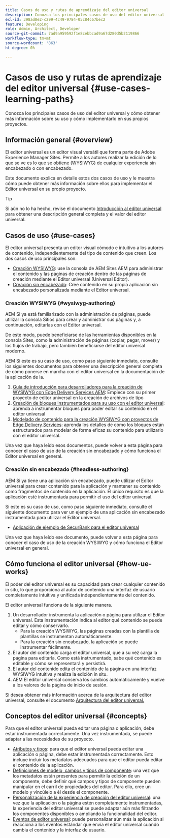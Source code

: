 ```yaml
---
title: Casos de uso y rutas de aprendizaje del editor universal
description: Conozca los principales casos de uso del editor universal y cómo obtener más información sobre su uso y cómo implementarlo en sus propios proyectos.
exl-id: 398ad0e2-c299-4c49-9784-05c84c67bec2
feature: Developing
role: Admin, Architect, Developer
source-git-commit: 7ad9a959592f1e8cebbcad9a67d280d5b2119866
workflow-type: tm+mt
source-wordcount: '863'
ht-degree: 0%

---
```


# Casos de uso y rutas de aprendizaje del editor universal {#use-cases-learning-paths}

Conozca los principales casos de uso del editor universal y cómo obtener más información sobre su uso y cómo implementarlo en sus propios proyectos.

## Información general {#overview}

El editor universal es un editor visual versátil que forma parte de Adobe Experience Manager Sites. Permite a los autores realizar la edición de lo que se ve es lo que se obtiene (WYSIWYG) de cualquier experiencia sin encabezado o con encabezado.

Este documento explica en detalle estos dos casos de uso y le muestra cómo puede obtener más información sobre ellos para implementar el Editor universal en su propio proyecto.

>[!TIP]
>
>Si aún no lo ha hecho, revise el documento [Introducción al editor universal](/help/implementing/universal-editor/introduction.md) para obtener una descripción general completa y el valor del editor universal.

## Casos de uso {#use-cases}

El editor universal presenta un editor visual cómodo e intuitivo a los autores de contenido, independientemente del tipo de contenido que creen. Los dos casos de uso principales son:

* [Creación WYSIWYG](#wysiwyg-authoring): use la consola de AEM Sites AEM para administrar el contenido y las páginas de creación dentro de las páginas de creación mediante el Editor universal (Universal Editor).
* [Creación sin encabezado](#headless-authoring): Cree contenido en su propia aplicación sin encabezado personalizada mediante el Editor universal.

### Creación WYSIWYG {#wysiwyg-authoring}

AEM Si ya está familiarizado con la administración de páginas, puede utilizar la consola Sitios para crear y administrar sus páginas y, a continuación, editarlas con el Editor universal.

De este modo, puede beneficiarse de las herramientas disponibles en la consola Sites, como la administración de páginas (copiar, pegar, mover) y los flujos de trabajo, pero también beneficiarse del editor universal moderno.

AEM Si este es su caso de uso, como paso siguiente inmediato, consulte los siguientes documentos para obtener una descripción general completa de cómo ponerse en marcha con el editor universal en la documentación de la aplicación de la.

1. [Guía de introducción para desarrolladores para la creación de WYSIWYG con Edge Delivery Services AEM](/help/edge/wysiwyg-authoring/edge-dev-getting-started.md): Empiece con su primer proyecto de editor universal en la creación de archivos de tipo
1. [Creación de bloques instrumentados para su uso con el editor universal](/help/edge/wysiwyg-authoring/create-block.md): aprenda a instrumentar bloques para poder editar su contenido en el editor universal
1. [Modelado de contenido para la creación WYSIWYG con proyectos de Edge Delivery Services](/help/edge/wysiwyg-authoring/content-modeling.md): aprenda los detalles de cómo los bloques están estructurados para modelar de forma eficaz su contenido para utilizarlo con el editor universal.

Una vez que haya leído esos documentos, puede volver a esta página para conocer el caso de uso de la creación sin encabezado y cómo funciona el Editor universal en general.

### Creación sin encabezado {#headless-authoring}

AEM Si ya tiene una aplicación sin encabezado, puede utilizar el Editor universal para crear contenido para la aplicación y mantener su contenido como fragmentos de contenido en la aplicación. El único requisito es que la aplicación esté instrumentada para permitir el uso del editor universal.

Si este es su caso de uso, como paso siguiente inmediato, consulte el siguiente documento para ver un ejemplo de una aplicación sin encabezado instrumentada para utilizar el Editor universal.

* [Aplicación de ejemplo de SecurBank para el editor universal](/help/implementing/universal-editor/securbank.md)

Una vez que haya leído ese documento, puede volver a esta página para conocer el caso de uso de la creación WYSIWYG y cómo funciona el Editor universal en general.

## Cómo funciona el editor universal {#how-ue-works}

El poder del editor universal es su capacidad para crear cualquier contenido in situ, lo que proporciona al autor de contenido una interfaz de usuario completamente intuitiva y unificada independientemente del contenido.

El editor universal funciona de la siguiente manera.

1. Un desarrollador instrumenta la aplicación o página para utilizar el Editor universal. Esta instrumentación indica al editor qué contenido se puede editar y cómo conservarlo.
   * Para la creación WYSIWYG, las páginas creadas con la plantilla de plantillas se instrumentan automáticamente.
   * Para la creación sin encabezado, la aplicación se puede instrumentar fácilmente.
1. El autor del contenido carga el editor universal, que a su vez carga la página para editarla. Como está instrumentado, sabe qué contenido es editable y cómo se representará y persistirá.
1. El autor del contenido edita el contenido de la página en una interfaz WYSIWYG intuitiva y realiza la edición in situ.
1. AEM El editor universal conserva los cambios automáticamente y vuelve a los valores de la página de inicio de sesión.

Si desea obtener más información acerca de la arquitectura del editor universal, consulte el documento [Arquitectura del editor universal.](/help/implementing/universal-editor/architecture.md)

## Conceptos del editor universal {#concepts}

Para que el editor universal pueda editar una página o aplicación, debe estar instrumentada correctamente. Una vez instrumentada, se puede adaptar a las necesidades de su proyecto.

* [Atributos y tipos](/help/implementing/universal-editor/attributes-types.md): para que el editor universal pueda editar una aplicación o página, debe estar instrumentada correctamente. Esto incluye incluir los metadatos adecuados para que el editor pueda editar el contenido de la aplicación.
* [Definiciones de modelo, campos y tipos de componente](/help/implementing/universal-editor/field-types.md): una vez que los metadatos están presentes para permitir la edición de un componente, debe definir qué campos y tipos de componente pueden manipular en el carril de propiedades del editor. Para ello, cree un modelo y vincúlelo a él desde el componente.
* [Personalización de la experiencia de creación del editor universal](/help/implementing/universal-editor/customizing.md): una vez que la aplicación o la página estén completamente instrumentadas, la experiencia del editor universal se puede adaptar aún más filtrando los componentes disponibles o ampliando la funcionalidad del editor.
* [Eventos de editor universal](/help/implementing/universal-editor/events.md): puede personalizar aún más la aplicación si reacciona a los eventos estándar que envía el editor universal cuando cambia el contenido y la interfaz de usuario.
